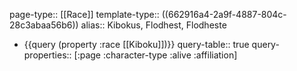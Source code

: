 page-type:: [[Race]]
template-type:: ((662916a4-2a9f-4887-804c-28c3abaa56b6))
alias:: Kibokus, Flodhest, Flodheste

- {{query (property :race [[Kiboku]])}}
  query-table:: true
  query-properties:: [:page :character-type :alive :affiliation]
